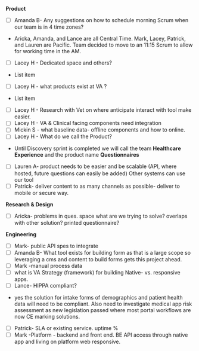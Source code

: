 
**Product**

 - [ ] Amanda B- Any suggestions on how to schedule morning Scrum when our team is in 4 time zones? 
 - Aricka, Amanda, and Lance are all Central Time.  Mark, Lacey, Patrick, and Lauren are Pacific.  Team decided to move to an 11:15 Scrum to allow for working time in the AM.
 - [ ] Lacey H - Dedicated space and others?
 - List item
 - [ ] Lacey H - what products exist at VA ?
 - List item
 - [ ] Lacey H - Research with Vet on where anticipate interact with tool make easier.
 - [ ] Lacey H - VA & Clinical facing components need integration 
 - [ ] Mickin S - what baseline data- offline components and how to online.
 - [ ] Lacey H - What do we call the Product?
 - Until Discovery sprint is completed we will call the team **Healthcare Experience** and the product name **Questionnaires**    
 - [ ] Lauren A- product needs to be easier and be scalable (API, where hosted, future questions can easily be added) Other systems can use our tool
 - [ ]  Patrick- deliver content to as many channels as possible- deliver to mobile or secure way.

**Research & Design**

 - [ ] Aricka- problems in ques. space what are we trying to solve? overlaps with other solution? printed questionnaire?

**Engineering**

 - [ ] Mark- public API spes to integrate
 - [ ] Amanda B- What tool exists for building form as that is a large scope so leveraging a cms and content to build forms gets this project ahead.
 - [ ] Mark -manual process data     
 - [ ] what is VA Strategy (framework) for building  Native- vs. responsive apps.   
 - [ ] Lance- HIPPA compliant?
 - yes the solution for intake forms of demographics and patient health data will need to be compliant.  Also need to investigate medical app risk assessment as new legislation passed where most portal workflows are now CE marking solutions.     
 - [ ] Patrick- SLA or existing service. uptime %
 - [ ] Mark -Platform - backend and front end. BE API access through native app and living on platform web responsive.
